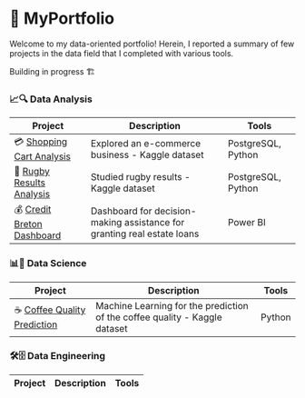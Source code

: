 # 💼 MyPortfolio

Welcome to my data-oriented portfolio! Herein, I reported a summary of few projects in the data field that I completed with various tools. 

Building in progress 🏗️

### 📈🔍 Data Analysis

| Project | Description | Tools |
|---|---|---|
| 💳 [Shopping Cart Analysis](https://github.com/wlafargue/Project-Shopping_Cart_Analysis) | Explored an e-commerce business - Kaggle dataset | PostgreSQL, Python |
| 🏉 [Rugby Results Analysis](https://github.com/wlafargue/Project-International_Rugby_Results) | Studied rugby results - Kaggle dataset | PostgreSQL, Python |
| 💰 [Credit Breton Dashboard](https://github.com/wlafargue/Project-Credit_Breton) | Dashboard for decision-making assistance for granting real estate loans | Power BI |


### 📊🧠 Data Science

| Project | Description | Tools |
|---|---|---|
| ☕️ [Coffee Quality Prediction](https://github.com/wlafargue/Project-Coffee_Quality) | Machine Learning for the prediction of the coffee quality - Kaggle dataset | Python |


### 🛠️🗄️ Data Engineering

| Project | Description | Tools |
|---|---|---|
